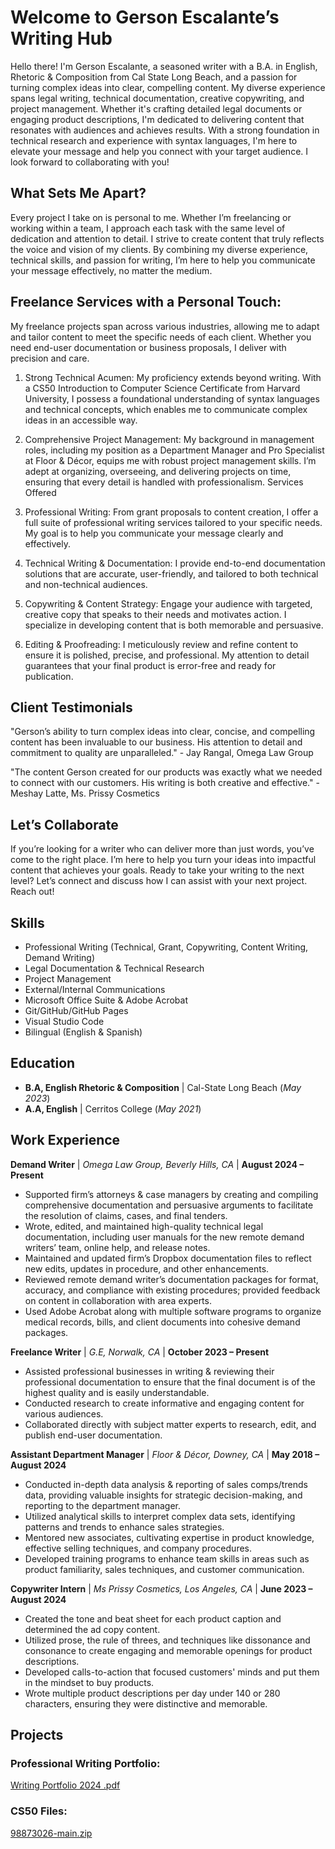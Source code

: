 # Welcome to Gerson Escalante’s Writing Hub

Hello there! I'm Gerson Escalante, a seasoned writer with a B.A. in English, Rhetoric & Composition from Cal State Long Beach, and a passion for turning complex ideas into clear, compelling content. My diverse experience spans legal writing, technical documentation, creative copywriting, and project management. Whether it's crafting detailed legal documents or engaging product descriptions, I'm dedicated to delivering content that resonates with audiences and achieves results. With a strong foundation in technical research and experience with syntax languages, I'm here to elevate your message and help you connect with your target audience. I look forward to collaborating with you!

## What Sets Me Apart?
Every project I take on is personal to me. Whether I’m freelancing or working within a team, I approach each task with the same level of dedication and attention to detail. I strive to create content that truly reflects the voice and vision of my clients. By combining my diverse experience, technical skills, and passion for writing, I’m here to help you communicate your message effectively, no matter the medium.

## Freelance Services with a Personal Touch: 
My freelance projects span across various industries, allowing me to adapt and tailor content to meet the specific needs of each client. Whether you need end-user documentation or business proposals, I deliver with precision and care.

1. Strong Technical Acumen:
My proficiency extends beyond writing. With a CS50 Introduction to Computer Science Certificate from Harvard University, I possess a foundational understanding of syntax languages and technical concepts, which enables me to communicate complex ideas in an accessible way.

2. Comprehensive Project Management:
My background in management roles, including my position as a Department Manager and Pro Specialist at Floor & Décor, equips me with robust project management skills. I’m adept at organizing, overseeing, and delivering projects on time, ensuring that every detail is handled with professionalism.
Services Offered

3. Professional Writing:
From grant proposals to content creation, I offer a full suite of professional writing services tailored to your specific needs. My goal is to help you communicate your message clearly and effectively.

4. Technical Writing & Documentation:
I provide end-to-end documentation solutions that are accurate, user-friendly, and tailored to both technical and non-technical audiences.

5. Copywriting & Content Strategy:
Engage your audience with targeted, creative copy that speaks to their needs and motivates action. I specialize in developing content that is both memorable and persuasive.

6. Editing & Proofreading:
I meticulously review and refine content to ensure it is polished, precise, and professional. My attention to detail guarantees that your final product is error-free and ready for publication.

## Client Testimonials
"Gerson’s ability to turn complex ideas into clear, concise, and compelling content has been invaluable to our business. His attention to detail and commitment to quality are unparalleled." - Jay Rangal, Omega Law Group

"The content Gerson created for our products was exactly what we needed to connect with our customers. His writing is both creative and effective." - Meshay Latte, Ms. Prissy Cosmetics

## Let’s Collaborate
If you’re looking for a writer who can deliver more than just words, you’ve come to the right place. I’m here to help you turn your ideas into impactful content that achieves your goals. Ready to take your writing to the next level? Let’s connect and discuss how I can assist with your next project. Reach out!

## Skills
- Professional Writing (Technical, Grant, Copywriting, Content Writing, Demand Writing)
- Legal Documentation & Technical Research
- Project Management
- External/Internal Communications
- Microsoft Office Suite & Adobe Acrobat
- Git/GitHub/GitHub Pages
- Visual Studio Code
- Bilingual (English & Spanish)

## Education
- **B.A, English Rhetoric & Composition** | Cal-State Long Beach (_May 2023_)
- **A.A, English** |                        Cerritos College (_May 2021_)

## Work Experience

**Demand Writer** | _Omega Law Group, Beverly Hills, CA_ | **August 2024 – Present**

- Supported firm’s attorneys & case managers by creating and compiling comprehensive documentation and persuasive arguments to facilitate the resolution of claims, cases, and final tenders.
- Wrote, edited, and maintained high-quality technical legal documentation, including user manuals for the new remote demand writers’ team, online help, and release notes.
- Maintained and updated firm’s Dropbox documentation files to reflect new edits, updates in procedure, and other enhancements.
- Reviewed remote demand writer’s documentation packages for format, accuracy, and compliance with existing procedures; provided feedback on content in collaboration with area experts.
- Used Adobe Acrobat along with multiple software programs to organize medical records, bills, and client documents into cohesive demand packages.

**Freelance Writer** | _G.E, Norwalk, CA_ | **October 2023 – Present**

- Assisted professional businesses in writing & reviewing their professional documentation to ensure that the final document is of the highest quality and is easily understandable.
- Conducted research to create informative and engaging content for various audiences.
- Collaborated directly with subject matter experts to research, edit, and publish end-user documentation.
  
**Assistant Department Manager** | _Floor & Décor, Downey, CA_ | **May 2018 – August 2024**

- Conducted in-depth data analysis & reporting of sales comps/trends data, providing valuable insights for strategic decision-making, and reporting to the department manager.
- Utilized analytical skills to interpret complex data sets, identifying patterns and trends to enhance sales strategies.
- Mentored new associates, cultivating expertise in product knowledge, effective selling techniques, and company procedures.
- Developed training programs to enhance team skills in areas such as product familiarity, sales techniques, and customer communication.
  
**Copywriter Intern** | _Ms Prissy Cosmetics, Los Angeles, CA_ | **June 2023 – August 2024**

- Created the tone and beat sheet for each product caption and determined the ad copy content.
- Utilized prose, the rule of threes, and techniques like dissonance and consonance to create engaging and memorable openings for product descriptions.
- Developed calls-to-action that focused customers' minds and put them in the mindset to buy products.
- Wrote multiple product descriptions per day under 140 or 280 characters, ensuring they were distinctive and memorable.

## Projects

### Professional Writing Portfolio:
[Writing Portfolio 2024 .pdf](https://github.com/GersonE47/GersonE47.github.io/files/14622239/Writing.Portfolio.2024.pdf)

### CS50 Files:
[98873026-main.zip](https://github.com/GersonE47/GersonE47.github.io/files/13945044/98873026-main.zip)
